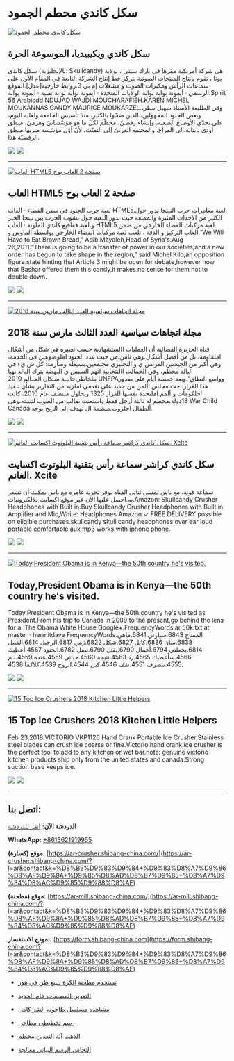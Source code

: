 # سكل كاندي محطم الجمود

<a href="https://swt.shibang-china.com/?l=ar&img&k=%D8%B3%D9%83%D9%84+%D9%83%D8%A7%D9%86%D8%AF%D9%8A+%D9%85%D8%AD%D8%B7%D9%85+%D8%A7%D9%84%D8%AC%D9%85%D9%88%D8%AF" target="_blank">![سكل كاندي محطم الجمود](http://static.shibang-china.com/all-800x300/1368.jpg)</a>

## سكل كاندي ويكيبيديا، الموسوعة الحرة
سكل كاندي (بالإنجليزية: Skullcandy) هي شركة أمريكية مقرها في بارك سيتي ، بولاية يوتا ، تقوم بإنتاج المنتجات الصوتية يتركز خط إنتاج الشركة التابعة في المقام الأول على سماعات الرأس ومكبرات الصوت و مشغلات إم بي 3.روابط خارجية[عدل].الموقع الرسمي &middot; أيقونة بوابة بوابة الولايات المتحدة &middot; أيقونة بوابة بوابة تقنية &middot; أيقونة بوابة.Spirit 56 Arabicdd NDUJAD WAJDI MOUCHARAFIEH.KAREN MICHEL MOUKANNAS.CANDY MAURICE MOUKARZEL.ﻭﻓﻲ ﺍﻟﻄﻠﻴﻌﺔ ﺍﻷﺳﺘﺎﺫ ﺳﻬﻴﻞ ﻣﻄﺮ، ﻭﺑﻌﺾ ﺍﻟﺠﻨﻮﺩ ﺍﻟﻤﺠﻬﻮﻟﻴﻦ،.ﺍﻟﺬﻳﻦ ﺿﺤّﻮﺍ ﺑﺎﻟﻜﺜﻴﺮ، ﻣﻨﺬ ﺗﺄﺳﻴﺲ ﺍﻟﺠﺎﻣﻌﺔ ﻭﻟﻐﺎﻳﺔ ﺍﻟﻴﻮﻡ، ﻋﻠﻰ.ﺗﺤﺪّﻱ ﺍﻷﻭﺿﺎﻉ ﺍﻟﺼﻌﺒﺔ، ﻭﺇﻧﺸﺎﺀ.ﺭﻓﻀﻲّ، ﻣﺤﻄّﻢ ﻟﻜﻞّ ﻣﺎ ﻫﻮ ﻣﺆﺳّﺴﺎﺗﻲّ ﻭﻫﺮﻣﻲّ، ﻣﻨﻄﻖ ﺃﻭﺩﻯ ﺑﺄﺑﻨﺎﺋﻪ.ﺇﻟﻰ ﺍﻟﻔﺮﺍﻍ، ﻭﺍﻟﻤﺠﺘﻤﻊ ﺍﻟﻐﺮﺑﻲّ ﺇﻟﻰ ﺍﻟﺘﻔﺘّﺖ، ﻷﻥّ ﺃﻭّﻝ ﻣﺆﺳّﺴﺔ ﺿﺮﺑﻬﺎ.ﻣﻨﻄﻖ ﺍﻟﺮﻓﻀﻴّﺔ ﻫﺬﺍ.


<a href="https://whatsapp.shibangsoft.com/WhatsApp.php" target="_blank" title="WhatsApp">![](http://static.shibang-china.com/icon/whatsapp.png)</a> <a href="https://swt.shibang-china.com/?l=ar&icon&k=%D8%B3%D9%83%D9%84+%D9%83%D8%A7%D9%86%D8%AF%D9%8A+%D9%85%D8%AD%D8%B7%D9%85+%D8%A7%D9%84%D8%AC%D9%85%D9%88%D8%AF" target="_blank">![](http://static.shibang-china.com/icon/chat-ar.png)</a>

---

<a href="https://swt.shibang-china.com/?l=ar&img&k=%D8%B3%D9%83%D9%84+%D9%83%D8%A7%D9%86%D8%AF%D9%8A+%D9%85%D8%AD%D8%B7%D9%85+%D8%A7%D9%84%D8%AC%D9%85%D9%88%D8%AF" target="_blank">![العاب HTML5 صفحة 2 العاب بوح](http://static.shibang-china.com/all-800x300/1505.jpg)</a>

## العاب HTML5 صفحة 2 العاب بوح
لعبة حرب الجنود في سفن الفضاء &middot; العاب HTML5.لعبة مغامرات حرب النينجا تدور حول الكثير من الاحداث المثيرة والممتعة حيث تدور اللعبة حول نشوب الحرب بين نينجا الخير و.لعبة فقاقيع كاندي الملونة &middot; العاب HTML5.لعبة مركبات الفضاء الخارجي من ضمن العاب التركيز و الدقة ، تلعب لعبة مركبات الفضاء الخارجي بواسطة الماوس و.&quot;We Will Have to Eat Brown Bread,&quot; Adib Mayaleh,Head of Syria&#39;s.Aug 26,2011.“There is going to be a transfer of power in our societies,and a new order has begun to take shape in the region,” said Michel Kilo,an opposition figure.state hinting that Article 3 might be open for debate,however now that Bashar offered them this candy,it makes no sense for them not to double down.


<a href="https://whatsapp.shibangsoft.com/WhatsApp.php" target="_blank" title="WhatsApp">![](http://static.shibang-china.com/icon/whatsapp.png)</a> <a href="https://swt.shibang-china.com/?l=ar&icon&k=%D8%B3%D9%83%D9%84+%D9%83%D8%A7%D9%86%D8%AF%D9%8A+%D9%85%D8%AD%D8%B7%D9%85+%D8%A7%D9%84%D8%AC%D9%85%D9%88%D8%AF" target="_blank">![](http://static.shibang-china.com/icon/chat-ar.png)</a>

---

<a href="https://swt.shibang-china.com/?l=ar&img&k=%D8%B3%D9%83%D9%84+%D9%83%D8%A7%D9%86%D8%AF%D9%8A+%D9%85%D8%AD%D8%B7%D9%85+%D8%A7%D9%84%D8%AC%D9%85%D9%88%D8%AF" target="_blank">![مجلة اتجاهات سياسية العدد الثالث مارس سنة 2018](http://static.shibang-china.com/all-800x300/350.jpg)</a>

## مجلة اتجاهات سياسية العدد الثالث مارس سنة 2018
قناة الجزيرة الفضائية أن العمليات االستشهادية حسب تعبيره هي شكل من أشكال املقاومة، بل من أفضل أشكال.وهي ثامن.من حيث عدد الجنود املوضوعين في الخدمة، وهي أكبر من الجيشين الفرنس ي واالنجليزي مجتمعين.بسيطة وصارمة: كل ش يء في البالد محطم، وفي الحمالت االنتخابية اتهم السبس ي النهضة بترك البالد نهبا ملخاطر.حالــة سـكان العــالم 2010 UNFPAوواسع النطاق”.وبعد خمسة أيام على صدور هذا.القرار، حث مجلس األمن من جديد على تقدمي.املزيد من التقارير بشأن تنفيذ احلكومات واألمم.املتحدة نفسها للقرار 1325.وبحلول منتصف عام 2010، كانت 18دولة.محطم له ثالثة أرجل فقط واستعنت بقالب.من الطوب لتثبيته.وهي War Child Canada ألطفال احلروب.منظمة ال تهدف إلى الربح يوجد.


<a href="https://whatsapp.shibangsoft.com/WhatsApp.php" target="_blank" title="WhatsApp">![](http://static.shibang-china.com/icon/whatsapp.png)</a> <a href="https://swt.shibang-china.com/?l=ar&icon&k=%D8%B3%D9%83%D9%84+%D9%83%D8%A7%D9%86%D8%AF%D9%8A+%D9%85%D8%AD%D8%B7%D9%85+%D8%A7%D9%84%D8%AC%D9%85%D9%88%D8%AF" target="_blank">![](http://static.shibang-china.com/icon/chat-ar.png)</a>

---

<a href="https://swt.shibang-china.com/?l=ar&img&k=%D8%B3%D9%83%D9%84+%D9%83%D8%A7%D9%86%D8%AF%D9%8A+%D9%85%D8%AD%D8%B7%D9%85+%D8%A7%D9%84%D8%AC%D9%85%D9%88%D8%AF" target="_blank">![سكل كاندي كراشر سماعة رأس بتقنية البلوتوث اكسايت الغانم. Xcite](http://static.shibang-china.com/all-800x300/465.jpg)</a>

## سكل كاندي كراشر سماعة رأس بتقنية البلوتوث اكسايت الغانم. Xcite
سماعة قوية، مع باس لمسي ثنائي القناة يوفر تجربة غامرة مع باس يمكنك أن تشعر به.احصل عليها الآن عبر موقع اكسايت للالكترونيات.Amazon: Skullcandy Crusher Headphones with Built in.Buy Skullcandy Crusher Headphones with Built in Amplifier and Mic,White: Headphones Amazon ✓ FREE DELIVERY possible on eligible purchases.skullcandy skull candy headphones over ear loud portable comfortable aux mp3 works with iphone phone.


<a href="https://whatsapp.shibangsoft.com/WhatsApp.php" target="_blank" title="WhatsApp">![](http://static.shibang-china.com/icon/whatsapp.png)</a> <a href="https://swt.shibang-china.com/?l=ar&icon&k=%D8%B3%D9%83%D9%84+%D9%83%D8%A7%D9%86%D8%AF%D9%8A+%D9%85%D8%AD%D8%B7%D9%85+%D8%A7%D9%84%D8%AC%D9%85%D9%88%D8%AF" target="_blank">![](http://static.shibang-china.com/icon/chat-ar.png)</a>

---

<a href="https://swt.shibang-china.com/?l=ar&img&k=%D8%B3%D9%83%D9%84+%D9%83%D8%A7%D9%86%D8%AF%D9%8A+%D9%85%D8%AD%D8%B7%D9%85+%D8%A7%D9%84%D8%AC%D9%85%D9%88%D8%AF" target="_blank">![Today,President Obama is in Kenya—the 50th country he&#39;s visited.](http://static.shibang-china.com/all-800x300/964.jpg)</a>

## Today,President Obama is in Kenya—the 50th country he&#39;s visited.
Today,President Obama is in Kenya—the 50th country he&#39;s visited as President.From his trip to Canada in 2009 to the present,go behind the lens for a. The Obama White House Google+.FrequencyWords ar 50k.txt at master · hermitdave FrequencyWords.المفتاح 6843.سيارتي 6841.ماهي 6838.سان 6836.كايل 6827.شكل 6822.زمن 6817.الرحيل 6814.القبيل 6814.يجعلني 6794.أعمال 6790.يقتل 6790.نصل 6782.الجنود 4567.أعطيك 4566.سأعطيك 4565.رد 4563.نتيجة 4560.حياتى 4559.عنده 4559.لـم 4555.تتصرف 4551.تقف 4546.كين 4544.الروح 4539.كلاكما 4538.


<a href="https://whatsapp.shibangsoft.com/WhatsApp.php" target="_blank" title="WhatsApp">![](http://static.shibang-china.com/icon/whatsapp.png)</a> <a href="https://swt.shibang-china.com/?l=ar&icon&k=%D8%B3%D9%83%D9%84+%D9%83%D8%A7%D9%86%D8%AF%D9%8A+%D9%85%D8%AD%D8%B7%D9%85+%D8%A7%D9%84%D8%AC%D9%85%D9%88%D8%AF" target="_blank">![](http://static.shibang-china.com/icon/chat-ar.png)</a>

---

<a href="https://swt.shibang-china.com/?l=ar&img&k=%D8%B3%D9%83%D9%84+%D9%83%D8%A7%D9%86%D8%AF%D9%8A+%D9%85%D8%AD%D8%B7%D9%85+%D8%A7%D9%84%D8%AC%D9%85%D9%88%D8%AF" target="_blank">![15 Top Ice Crushers 2018 Kitchen Little Helpers](http://static.shibang-china.com/all-800x300/919.jpg)</a>

## 15 Top Ice Crushers 2018 Kitchen Little Helpers
Feb 23,2018.VICTORIO VKP1126 Hand Crank Portable Ice Crusher,Stainless steel blades can crush ice coarse or fine.Victorio hand crank ice crusher is the perfect tool to add to any kitchen or wet bar.note: genuine victorio kitchen products ship only from the united states and canada.Strong suction base keeps ice.

<a href="https://whatsapp.shibangsoft.com/WhatsApp.php" target="_blank" title="WhatsApp">![](http://static.shibang-china.com/icon/whatsapp.png)</a> <a href="https://swt.shibang-china.com/?l=ar&icon&k=%D8%B3%D9%83%D9%84+%D9%83%D8%A7%D9%86%D8%AF%D9%8A+%D9%85%D8%AD%D8%B7%D9%85+%D8%A7%D9%84%D8%AC%D9%85%D9%88%D8%AF" target="_blank">![](http://static.shibang-china.com/icon/chat-ar.png)</a>

---
## اتصل بنا:

**الدردشة الآن:** [انقر للدردشة](https://swt.shibang-china.com?l=ar&contact&k=%D8%B3%D9%83%D9%84+%D9%83%D8%A7%D9%86%D8%AF%D9%8A+%D9%85%D8%AD%D8%B7%D9%85+%D8%A7%D9%84%D8%AC%D9%85%D9%88%D8%AF)

**WhatsApp:**  [+8613621919955](https://whatsapp.shibangsoft.com/WhatsApp.php)

**موقع (كسارة):** [https://ar-crusher.shibang-china.com/](https://ar-crusher.shibang-china.com/?l=ar&contact&k=%D8%B3%D9%83%D9%84+%D9%83%D8%A7%D9%86%D8%AF%D9%8A+%D9%85%D8%AD%D8%B7%D9%85+%D8%A7%D9%84%D8%AC%D9%85%D9%88%D8%AF)

**موقع (مطحنة):** [https://ar-mill.shibang-china.com/](https://ar-mill.shibang-china.com/?l=ar&contact&k=%D8%B3%D9%83%D9%84+%D9%83%D8%A7%D9%86%D8%AF%D9%8A+%D9%85%D8%AD%D8%B7%D9%85+%D8%A7%D9%84%D8%AC%D9%85%D9%88%D8%AF)

**نموذج الاستفسار:** [https://form.shibang-china.com](https://form.shibang-china.com?l=ar&contact&k=%D8%B3%D9%83%D9%84+%D9%83%D8%A7%D9%86%D8%AF%D9%8A+%D9%85%D8%AD%D8%B7%D9%85+%D8%A7%D9%84%D8%AC%D9%85%D9%88%D8%AF)

* [تستخدم مطحنة الكرة للبيع طن في هور](../24/%D8%AA%D8%B3%D8%AA%D8%AE%D8%AF%D9%85%20%D9%85%D8%B7%D8%AD%D9%86%D8%A9%20%D8%A7%D9%84%D9%83%D8%B1%D8%A9%20%D9%84%D9%84%D8%A8%D9%8A%D8%B9%20%D8%B7%D9%86%20%D9%81%D9%8A%20%D9%87%D9%88%D8%B1.md)

* [التعدين المصنفات خام الحديد](../23/%D8%A7%D9%84%D8%AA%D8%B9%D8%AF%D9%8A%D9%86%20%D8%A7%D9%84%D9%85%D8%B5%D9%86%D9%81%D8%A7%D8%AA%20%D8%AE%D8%A7%D9%85%20%D8%A7%D9%84%D8%AD%D8%AF%D9%8A%D8%AF.md)

* [مشاهده مسلسل طاحونه الشر كامل](../22/%D9%85%D8%B4%D8%A7%D9%87%D8%AF%D9%87%20%D9%85%D8%B3%D9%84%D8%B3%D9%84%20%D8%B7%D8%A7%D8%AD%D9%88%D9%86%D9%87%20%D8%A7%D9%84%D8%B4%D8%B1%20%D9%83%D8%A7%D9%85%D9%84.md)

* [رسم تخطيطي مطاحن](../21/%D8%B1%D8%B3%D9%85%20%D8%AA%D8%AE%D8%B7%D9%8A%D8%B7%D9%8A%20%D9%85%D8%B7%D8%A7%D8%AD%D9%86.md)

* [الذهب آلة التعدين محطم](../23/%D8%A7%D9%84%D8%B0%D9%87%D8%A8%20%D8%A2%D9%84%D8%A9%20%D8%A7%D9%84%D8%AA%D8%B9%D8%AF%D9%8A%D9%86%20%D9%85%D8%AD%D8%B7%D9%85.md)

* [النحاس الرسم البياني معالجة](../25/%D8%A7%D9%84%D9%86%D8%AD%D8%A7%D8%B3%20%D8%A7%D9%84%D8%B1%D8%B3%D9%85%20%D8%A7%D9%84%D8%A8%D9%8A%D8%A7%D9%86%D9%8A%20%D9%85%D8%B9%D8%A7%D9%84%D8%AC%D8%A9.md)